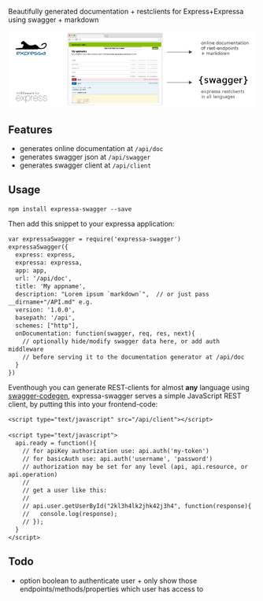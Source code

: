 Beautifully generated documentation + restclients for Express+Expressa using swagger + markdown 

![](https://github.com/coderofsalvation/expressa-swagger/raw/master/expressa.png)

## Features

* generates online documentation at `/api/doc`
* generates swagger json at `/api/swagger`
* generates swagger client at `/api/client`

## Usage

    npm install expressa-swagger --save

Then add this snippet to your expressa application:

    var expressaSwagger = require('expressa-swagger')
    expressaSwagger({
      express: express, 
      expressa: expressa, 
      app: app, 
      url: '/api/doc', 
      title: 'My appname', 
      description: "Lorem ipsum `markdown`",  // or just pass  __dirname+"/API.md" e.g.
      version: '1.0.0', 
      basepath: '/api', 
      schemes: ["http"], 
      onDocumentation: function(swagger, req, res, next){
        // optionally hide/modify swagger data here, or add auth middleware 
        // before serving it to the documentation generator at /api/doc
      }
    })

Eventhough you can generate REST-clients for almost __any__ language using [swagger-codegen](http://swagger.io/swagger-codegen), expressa-swagger serves 
a simple JavaScript REST client, by putting this into your frontend-code:

    <script type="text/javascript" src="/api/client"></script>

    <script type="text/javascript">
      api.ready = function(){
        // for apiKey authorization use: api.auth('my-token') 
        // for basicAuth use: api.auth('username', 'password') 
        // authorization may be set for any level (api, api.resource, or api.operation) 
        //
        // get a user like this:
        //
        // api.user.getUserById("2kl3h4lk2jhk42j3h4", function(response){
        //   console.log(response);
        // });
      }
    </script>

## Todo 

* option boolean to authenticate user + only show those endpoints/methods/properties which user has access to 
